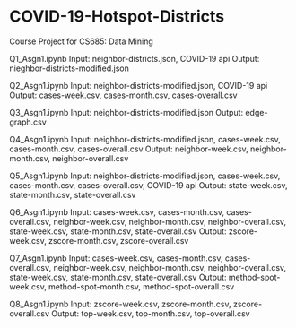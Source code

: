 # COVID-19-Hotspot-Districts
Course Project for CS685: Data Mining

Q1_Asgn1.ipynb
Input: neighbor-districts.json, COVID-19 api
Output: nieghbor-districts-modified.json

Q2_Asgn1.ipynb
Input: neighbor-districts-modified.json, COVID-19 api
Output: cases-week.csv, cases-month.csv, cases-overall.csv

Q3_Asgn1.ipynb
Input: neighbor-districts-modified.json
Output: edge-graph.csv

Q4_Asgn1.ipynb
Input: neighbor-districts-modified.json, cases-week.csv, cases-month.csv, cases-overall.csv
Output: neighbor-week.csv, neighbor-month.csv, neighbor-overall.csv

Q5_Asgn1.ipynb
Input: neighbor-districts-modified.json, cases-week.csv, cases-month.csv, cases-overall.csv, COVID-19 api
Output: state-week.csv, state-month.csv, state-overall.csv

Q6_Asgn1.ipynb
Input: cases-week.csv, cases-month.csv, cases-overall.csv, neighbor-week.csv, neighbor-month.csv, neighbor-overall.csv, state-week.csv, state-month.csv, state-overall.csv
Output: zscore-week.csv, zscore-month.csv, zscore-overall.csv

Q7_Asgn1.ipynb
Input: cases-week.csv, cases-month.csv, cases-overall.csv, neighbor-week.csv, neighbor-month.csv, neighbor-overall.csv, state-week.csv, state-month.csv, state-overall.csv
Output: method-spot-week.csv, method-spot-month.csv, method-spot-overall.csv

Q8_Asgn1.ipynb
Input: zscore-week.csv, zscore-month.csv, zscore-overall.csv
Output: top-week.csv, top-month.csv, top-overall.csv
